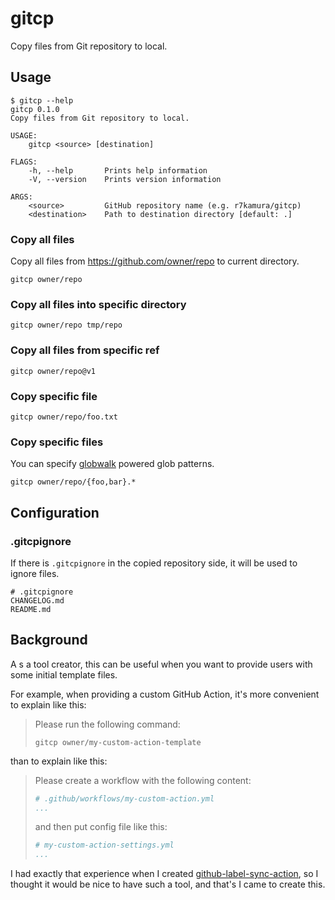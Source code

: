 # gitcp

Copy files from Git repository to local.

## Usage

```
$ gitcp --help
gitcp 0.1.0
Copy files from Git repository to local.

USAGE:
    gitcp <source> [destination]

FLAGS:
    -h, --help       Prints help information
    -V, --version    Prints version information

ARGS:
    <source>         GitHub repository name (e.g. r7kamura/gitcp)
    <destination>    Path to destination directory [default: .]
```

### Copy all files

Copy all files from https://github.com/owner/repo to current directory.

```
gitcp owner/repo
```

### Copy all files into specific directory

```
gitcp owner/repo tmp/repo
```

### Copy all files from specific ref

```
gitcp owner/repo@v1
```

### Copy specific file

```
gitcp owner/repo/foo.txt
```

### Copy specific files

You can specify [globwalk](https://github.com/Gilnaa/globwalk) powered glob patterns.

```
gitcp owner/repo/{foo,bar}.*
```

## Configuration

### .gitcpignore

If there is `.gitcpignore` in the copied repository side, it will be used to ignore files.

```
# .gitcpignore
CHANGELOG.md
README.md
```

## Background

A s a tool creator, this can be useful when you want to provide users with some initial template files.

For example, when providing a custom GitHub Action, it's more convenient to explain like this:

> Please run the following command:
>
> ```
> gitcp owner/my-custom-action-template
> ```

than to explain like this:

> Please create a workflow with the following content:
>
> ```yaml
> # .github/workflows/my-custom-action.yml
> ...
> ```
>
> and then put config file like this:
>
> ```yaml
> # my-custom-action-settings.yml
> ...
> ```

I had exactly that experience when I created [github-label-sync-action](https://github.com/r7kamura/github-label-sync-action), so I thought it would be nice to have such a tool, and that's I came to create this.
